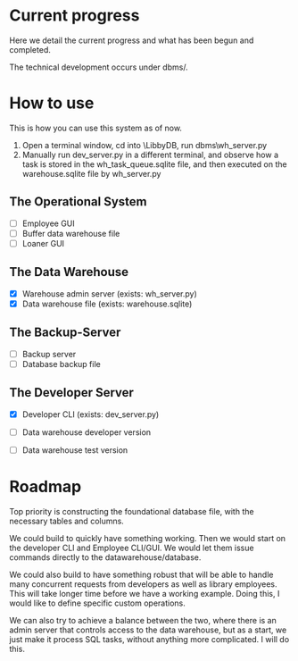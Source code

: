 # Current progress
Here we detail the current progress and what has been begun and completed.

The technical development occurs under dbms/.

# How to use
This is how you can use this system as of now.

1) Open a terminal window, cd into \LibbyDB, run dbms\wh_server.py
2) Manually run dev_server.py in a different terminal, and observe how a task is stored in the wh_task_queue.sqlite file, and then executed on the warehouse.sqlite file by wh_server.py

## **The Operational System** 
- [ ] Employee GUI
- [ ] Buffer data warehouse file
- [ ] Loaner GUI

## **The Data Warehouse**
- [x] Warehouse admin server (exists: wh_server.py)
- [x] Data warehouse file (exists: warehouse.sqlite)

## **The Backup-Server**
- [ ] Backup server
- [ ] Database backup file

## **The Developer Server**
- [x] Developer CLI (exists: dev_server.py)
- [ ] Data warehouse developer version
- [ ] Data warehouse test version


# Roadmap
Top priority is constructing the foundational database file, with the necessary tables and columns.

We could build to quickly have something working. Then we would start on the developer CLI and Employee CLI/GUI. We would let them issue commands directly to the datawarehouse/database. 

We could also build to have something robust that will be able to handle many concurrent requests from developers as well as library employees. This will take longer time before we have a working example. Doing this, I would like to define specific custom operations.

We can also try to achieve a balance between the two, where there is an admin server that controls access to the data warehouse, but as a start, we just make it process SQL tasks, without anything more complicated. I will do this.
